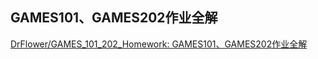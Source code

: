 ## GAMES101、GAMES202作业全解

[DrFlower/GAMES_101_202_Homework: GAMES101、GAMES202作业全解](https://github.com/DrFlower/GAMES_101_202_Homework/tree/main)